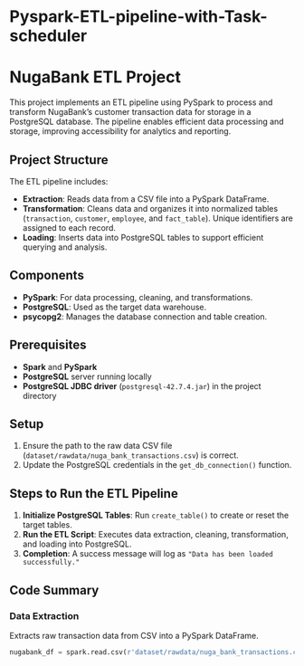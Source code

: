 ﻿# Pyspark-ETL-pipeline-with-Task-scheduler
# NugaBank ETL Project

This project implements an ETL pipeline using PySpark to process and transform NugaBank’s customer transaction data for storage in a PostgreSQL database. The pipeline enables efficient data processing and storage, improving accessibility for analytics and reporting.

## Project Structure

The ETL pipeline includes:
- **Extraction**: Reads data from a CSV file into a PySpark DataFrame.
- **Transformation**: Cleans data and organizes it into normalized tables (`transaction`, `customer`, `employee`, and `fact_table`). Unique identifiers are assigned to each record.
- **Loading**: Inserts data into PostgreSQL tables to support efficient querying and analysis.

## Components

- **PySpark**: For data processing, cleaning, and transformations.
- **PostgreSQL**: Used as the target data warehouse.
- **psycopg2**: Manages the database connection and table creation.

## Prerequisites

- **Spark** and **PySpark**
- **PostgreSQL** server running locally
- **PostgreSQL JDBC driver** (`postgresql-42.7.4.jar`) in the project directory

## Setup

1. Ensure the path to the raw data CSV file (`dataset/rawdata/nuga_bank_transactions.csv`) is correct.
2. Update the PostgreSQL credentials in the `get_db_connection()` function.

## Steps to Run the ETL Pipeline

1. **Initialize PostgreSQL Tables**: Run `create_table()` to create or reset the target tables.
2. **Run the ETL Script**: Executes data extraction, cleaning, transformation, and loading into PostgreSQL.
3. **Completion**: A success message will log as `"Data has been loaded successfully."`

## Code Summary

### Data Extraction
Extracts raw transaction data from CSV into a PySpark DataFrame.

```python
nugabank_df = spark.read.csv(r'dataset/rawdata/nuga_bank_transactions.csv', header=True, inferSchema=True)
